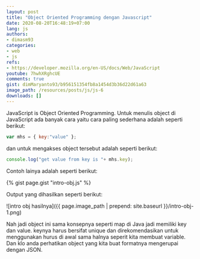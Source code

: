 ```yaml
---
layout: post
title: "Object Oriented Programming dengan Javascript"
date: 2020-08-20T16:48:19+07:00
lang: js
authors:
- dimasm93
categories:
- web
- js
refs: 
- https://developer.mozilla.org/en-US/docs/Web/JavaScript
youtube: 7hwhXRghcUE
comments: true
gist: dimMaryanto93/b956151354fb8a1454d3b36d22d61a63
image_path: /resources/posts/js/js-6
downloads: []
---
```


JavaScript is Object Oriented Programming. Untuk menulis object di JavaScript ada banyak cara yaitu cara paling sederhana adalah seperti berikut:

<!--more-->

```js
var mhs = { key:"value" };
```

dan untuk mengakses object tersebut adalah seperti berikut:

```js
console.log("get value from key is "+ mhs.key);
```

Contoh lainya adalah seperti berikut:

{% gist page.gist "intro-obj.js" %}

Output yang dihasilkan seperti berikut:

![intro obj hasilnya]({{ page.image_path | prepend: site.baseurl }}/intro-obj-1.png)

Nah jadi object ini sama konsepnya seperti map di Java jadi memiliki key dan value. keynya harus bersifat unique dan direkomendasikan untuk menggunakan hurus di awal sama halnya seperit kita membuat variable. Dan klo anda perhatikan object yang kita buat formatnya mengerupai dengan JSON.

